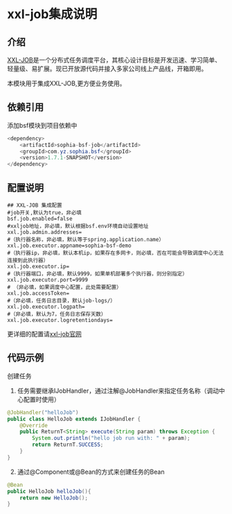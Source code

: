# xxl-job集成说明

## 介绍
[XXL-JOB](https://github.com/xuxueli/xxl-job)是一个分布式任务调度平台，其核心设计目标是开发迅速、学习简单、轻量级、易扩展。现已开放源代码并接入多家公司线上产品线，开箱即用。

本模块用于集成XXL-JOB,更方便业务使用。

## 依赖引用
添加bsf模块到项目依赖中

```java 
<dependency>
	<artifactId>sophia-bsf-job</artifactId>
	<groupId>com.yz.sophia.bsf</groupId>
	<version>1.7.1-SNAPSHOT</version>
</dependency>
```


## 配置说明

```shell
## XXL-JOB 集成配置
#job开关,默认为true，非必填
bsf.job.enabled=false 
#xxljob地址，非必填，默认根据bsf.env环境自动设置地址
xxl.job.admin.addresses=   
#（执行器名称，非必填，默认等于spring.application.name）
xxl.job.executor.appname=sophia-bsf-demo  
#（执行器ip，非必填，默认本机ip，如果存在多网卡，则必填，否在可能会导致调度中心无法连接到此执行器）
xxl.job.executor.ip=    
#（执行器端口，非必填，默认9999，如果单机部署多个执行器，则分别指定）
xxl.job.executor.port=9999   
# （非必填，如果调度中心配置，此处需要配置）       
xxl.job.accessToken=            
#（非必填，任务日志目录，默认job-logs/） 
xxl.job.executor.logpath=          
#（非必填，默认为7，任务日志保存天数）
xxl.job.executor.logretentiondays=   
```
更详细的配置请[xxl-job官网](https://github.com/xuxueli/xxl-job)

## 代码示例

创建任务
1. 任务需要继承IJobHandler，通过注解@JobHandler来指定任务名称（调动中心配置时使用）

```java
@JobHandler("helloJob")
public class HelloJob extends IJobHandler {
    @Override
    public ReturnT<String> execute(String param) throws Exception {
        System.out.println("hello job run with: " + param);
        return ReturnT.SUCCESS;
    }
}
```
2. 通过@Component或@Bean的方式来创建任务的Bean

```java
@Bean
public HelloJob helloJob(){
    return new HelloJob();
}
```